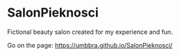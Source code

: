 # SalonPieknosci
Fictional beauty salon created for my experience and fun.

Go on the page: https://umbbra.github.io/SalonPieknosci/
